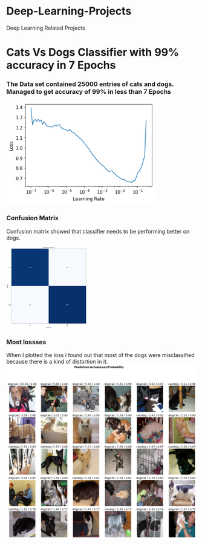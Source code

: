 # Deep-Learning-Projects
Deep Learning Related Projects

# Cats Vs Dogs Classifier with 99% accuracy in 7 Epochs
### The Data set contained 25000 entries of cats and dogs. Managed to get accuracy of 99% in less than 7 Epochs
![Loss plotted](cats_vs_dogs_classifier/images/loss.png)
### Confusion Matrix
Confusion matrix showed that classifier needs to be performing better on dogs.


![confusion_mat](cats_vs_dogs_classifier/images/confusion%20matrix1.png)

### Most lossses 
When I plotted the loss i found out that most of the dogs were misclassified because there is a kind of distortion in it.
![lossesPredicted](cats_vs_dogs_classifier/images/losses%20plotted.png)



